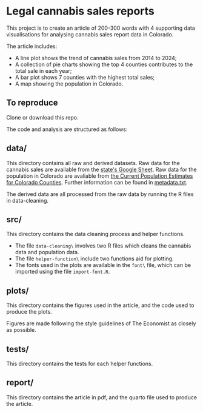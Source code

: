 # Legal cannabis sales reports

This project is to create an article of 200-300 words with 4 supporting data visualisations for analysing cannabis sales report data in Colorado. 

The article includes:

- A line plot shows the trend of cannabis sales from 2014 to 2024;
- A collection of pie charts showing the top 4 counties contributes to the total sale in each year;
- A bar plot shows 7 counties with the highest total sales;
- A map showing the population in Colorado.

## To reproduce

Clone or download this repo.

The code and analysis are structured as follows:

## data/

This directory contains all raw and derived datasets. Raw data for the cannabis sales are available from the [state's Google Sheet](https://docs.google.com/spreadsheets/d/1br_cwfHy24d2R2bcXacb2KarOIBKGrbR/edit#gid=1659782909). Raw data for the population in Colorado are avaliable from [the Current Population Estimates for Colorado Counties](https://gis.dola.colorado.gov/population/population-totals-counties/). Further information can be found in [metadata.txt](./data/raw/metadata.txt).

The derived data are all processed from the raw data by running the R files in data-cleaning. 

## src/

This directory contains the data cleaning process and helper functions. 

- The file `data-cleaning\` involves two R files which cleans the cannabis data and population data.
- The file `helper-function\` include two functions aid for plotting.
- The fonts used in the plots are available in the `font\` file, which can be imported using the file `import-font.R`.

## plots/

This directory contains the figures used in the article, and the code used to produce the plots. 

Figures are made following the style guidelines of The Economist as closely as possible.

## tests/

This directory contains the tests for each helper functions.

## report/

This directory contains the article in pdf, and the quarto file used to produce the article. 
